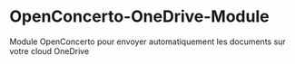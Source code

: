 # OpenConcerto-OneDrive-Module
Module OpenConcerto pour envoyer automatiquement les documents sur votre cloud OneDrive
